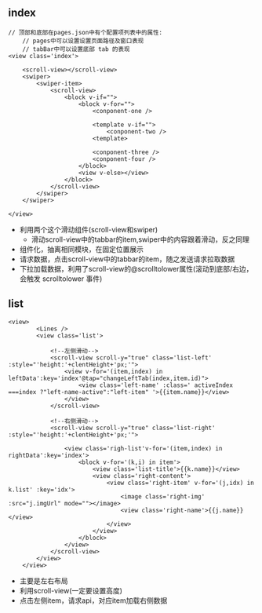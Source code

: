 ## index
```
// 顶部和底部在pages.json中有个配置项列表中的属性:
	// pages中可以设置设置页面路径及窗口表现
	// tabBar中可以设置底部 tab 的表现
<view class='index'>

	<scroll-view></scroll-view>
	<swiper>
		<swiper-item>
			<scroll-view>
				<block v-if="">
					<block v-for="">
						<conponent-one />
						
						<template v-if="">
							<conponent-two />
						<template>
						
						<conponent-three />
						<conponent-four />
					</block>
					<view v-else></view>
				</block>
			</scroll-view>
		</swiper>
	</swiper>
	
</view>
```
- 利用两个这个滑动组件(scroll-view和swiper)
	- 滑动scroll-view中的tabbar的item,swiper中的内容跟着滑动，反之同理
- 组件化，抽离相同模块，在固定位置展示
- 请求数据，点击scroll-view中的tabbar的item，随之发送请求拉取数据
- 下拉加载数据，利用了scroll-view的@scrolltolower属性(滚动到底部/右边，会触发 scrolltolower 事件)

## list
```
<view>
		<Lines />
		<view class='list'>
			
			<!--左侧滑动-->
			<scroll-view scroll-y="true" class='list-left' :style="'height:'+clentHeight+'px;'">
				<view v-for='(item,index) in leftData':key='index'@tap="changeLeftTab(index,item.id)">
					<view class='left-name' :class=' activeIndex ===index ?"left-name-active":"left-item" '>{{item.name}}</view>
				</view>
			</scroll-view>
			
			<!--右侧滑动-->
			<scroll-view scroll-y="true" class='list-right' :style="'height:'+clentHeight+'px;'">
				
				<view class='righ-list'v-for='(item,index) in rightData':key='index'>
					<block v-for='(k,i) in item'>
						<view class='list-title'>{{k.name}}</view>
						<view class='right-content'>
							<view class='right-item' v-for='(j,idx) in k.list' :key='idx'>
								<image class='right-img' :src="j.imgUrl" mode=""></image>
								<view class='right-name'>{{j.name}}</view>
							</view>
						</view>
					</block>
				</view>
			</scroll-view>
		</view>
	</view>
```
- 主要是左右布局
- 利用scroll-view(一定要设置高度)
- 点击左侧item，请求api，对应item加载右侧数据